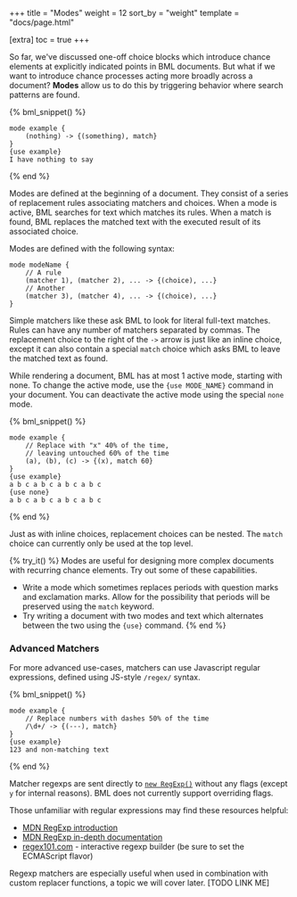 +++
title = "Modes"
weight = 12
sort_by = "weight"
template = "docs/page.html"

[extra]
toc = true
+++

So far, we've discussed one-off choice blocks which introduce chance elements at explicitly indicated points in BML documents. But what if we want to introduce chance processes acting more broadly across a document? **Modes** allow us to do this by triggering behavior where search patterns are found.

{% bml_snippet() %}
```bml
mode example {
    (nothing) -> {(something), match}
}
{use example}
I have nothing to say
```
{% end %}

Modes are defined at the beginning of a document. They consist of a series of replacement rules associating matchers and choices. When a mode is active, BML searches for text which matches its rules. When a match is found, BML replaces the matched text with the executed result of its associated choice.

Modes are defined with the following syntax:

```bml
mode modeName {
    // A rule
    (matcher 1), (matcher 2), ... -> {(choice), ...}
    // Another
    (matcher 3), (matcher 4), ... -> {(choice), ...}
}
```

Simple matchers like these ask BML to look for literal full-text matches. Rules can have any number of matchers separated by commas. The replacement choice to the right of the `->` arrow is just like an inline choice, except it can also contain a special `match` choice which asks BML to leave the matched text as found.

While rendering a document, BML has at most 1 active mode, starting with none. To change the active mode, use the `{use MODE_NAME}` command in your document. You can deactivate the active mode using the special `none` mode.

{% bml_snippet() %}
```bml
mode example {
    // Replace with "x" 40% of the time,
    // leaving untouched 60% of the time
    (a), (b), (c) -> {(x), match 60}
}
{use example}
a b c a b c a b c a b c
{use none}
a b c a b c a b c a b c
```
{% end %}

Just as with inline choices, replacement choices can be nested. The `match` choice can currently only be used at the top level.

{% try_it() %}
Modes are useful for designing more complex documents with recurring chance elements. Try out some of these capabilities.
- Write a mode which sometimes replaces periods with question marks and exclamation marks. Allow for the possibility that periods will be preserved using the `match` keyword.
- Try writing a document with two modes and text which alternates between the two using the `{use}` command.
{% end %}

### Advanced Matchers

For more advanced use-cases, matchers can use Javascript regular expressions, defined using JS-style `/regex/` syntax.

{% bml_snippet() %}
```bml
mode example {
    // Replace numbers with dashes 50% of the time
    /\d+/ -> {(---), match}
}
{use example}
123 and non-matching text
```
{% end %}

Matcher regexps are sent directly to [`new RegExp()`](https://developer.mozilla.org/en-US/docs/Web/JavaScript/Reference/Global_Objects/RegExp/RegExp) without any flags (except `y` for internal reasons). BML does not currently support overriding flags.

Those unfamiliar with regular expressions may find these resources helpful:
- [MDN RegExp introduction](https://developer.mozilla.org/en-US/docs/Web/JavaScript/Guide/Regular_Expressions)
- [MDN RegExp in-depth documentation](https://developer.mozilla.org/en-US/docs/Web/JavaScript/Reference/Global_Objects/RegExp)
- [regex101.com](https://regex101.com/) - interactive regexp builder (be sure to set the ECMAScript flavor)

Regexp matchers are especially useful when used in combination with custom replacer functions, a topic we will cover later. [TODO LINK ME]
